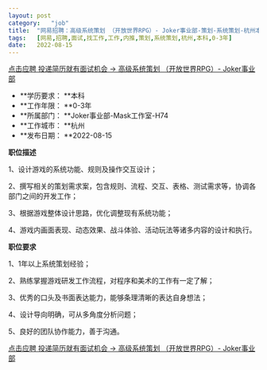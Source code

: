 ```yaml
---
layout:	post
category:	"job"
title:	"网易招聘：高级系统策划 （开放世界RPG）- Joker事业部-策划-系统策划-杭州本科0-3年"
tags:	[网易,招聘,面试,找工作,工作,内推,策划,系统策划,杭州,本科,0-3年]
date:	2022-08-15
---
```


[点击应聘 投递简历就有面试机会 ->  高级系统策划 （开放世界RPG）- Joker事业部](http://mobile.bole.netease.com/bole/boleDetail?id=42300&employeeId=346f03c3cda5f04c&key=all)



- **学历要求： **本科
- **工作年限： **0-3年
- **所属部门： **Joker事业部-Mask工作室-H74
- **工作城市： **杭州
- **发布日期： **2022-08-15



**职位描述**

1、设计游戏的系统功能、规则及操作交互设计；

2、撰写相关的策划需求案，包含规则、流程、交互、表格、测试需求等，协调各部门之间的开发工作；

3、根据游戏整体设计思路，优化调整现有系统功能；

4、游戏内画面表现、动态效果、战斗体验、活动玩法等诸多内容的设计和执行。



**职位要求**

1、1年以上系统策划经验；

2、熟练掌握游戏研发工作流程，对程序和美术的工作有一定了解；

3、优秀的口头及书面表达能力，能够条理清晰的表达自身想法；

4、设计导向明确，可从多角度分析问题；

5、良好的团队协作能力，善于沟通。



[点击应聘 投递简历就有面试机会 ->  高级系统策划 （开放世界RPG）- Joker事业部](http://mobile.bole.netease.com/bole/boleDetail?id=42300&employeeId=346f03c3cda5f04c&key=all)